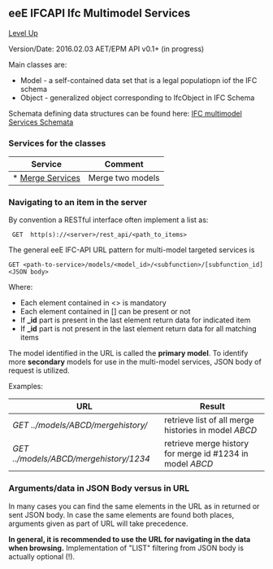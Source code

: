 ## eeE IFCAPI Ifc Multimodel Services ##

[Level Up](../README.md)

Version/Date: 2016.02.03 AET/EPM  API v0.1+ (in progress)

Main classes are:

* Model - a self-contained data set that is a legal populatiopn iof the IFC schema
* Object - generalized object corresponding to IfcObject in IFC Schema

Schemata defining data structures can be found here: [IFC multimodel Services Schemata](a_schemata/README.md)

### Services for the classes 


Service| Comment |
-------|---------|
* [Merge Services](./merge_service.md) | Merge two models



### Navigating to an item in the server

By convention a RESTful interface often implement a list as:

```
 GET  http(s)://<server>/rest_api/<path_to_items>
```

The general eeE IFC-API URL pattern for multi-model targeted services is

```
GET <path-to-service>/models/<model_id>/<subfunction>/[subfunction_id] <JSON body>
```

Where:

* Each element contained in <> is mandatory
* Each element contained in [] can be present or not
* If **_id** part is present in the last element return data for indicated item
* If **_id** part is not present in the last element return data for all matching items

The model identified in the URL is called the **primary model**. To identify more **secondary** models for use in the multi-model services, JSON body of request is utilized.

Examples:


URL | Result |
----|--------|
*GET ../models/ABCD/mergehistory/* | retrieve list of all merge histories in model *ABCD*
*GET ../models/ABCD/mergehistory/1234* | retrieve merge history for merge id #1234 in model *ABCD*



### Arguments/data in JSON Body versus in URL

In many cases you can find the same elements in the URL as in returned or sent JSON body. In case the same elements are found both places, arguments given as part of URL will take precedence.

**In general, it is recommended to use the URL for navigating in the data when browsing.** Implementation of "LIST" filtering from JSON body is actually optional (!).






